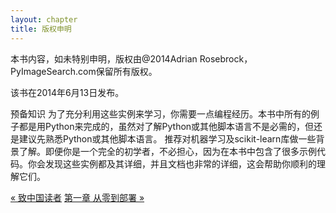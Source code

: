```yaml
---
layout: chapter
title: 版权申明
---
```


本书内容，如未特别申明，版权由@2014Adrian Rosebrock，PyImageSearch.com保留所有版权。

该书在2014年6月13日发布。

预备知识
为了充分利用这些实例来学习，你需要一点编程经历。本书中所有的例子都是用Python来完成的，虽然对了解Python或其他脚本语言不是必需的，但还是建议先熟悉Python或其他脚本语言。
推荐对机器学习及scikit-learn库做一些背景了解。即便你是一个完全的初学者，不必担心，因为在本书中包含了很多示例代码。你会发现这些实例都及其详细，并且文档也非常的详细，这会帮助你顺利的理解它们。

<div class="navigation">
  <a class="prev_page" href="preface.html">&laquo; 致中国读者</a>
  <a class="next_page" href="chapter1.html">第一章 从零到部署 &raquo;</a>
</div>
